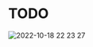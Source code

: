 # TODO

![2022-10-18 22 23 27](https://user-images.githubusercontent.com/45119238/196442014-7837ce86-2218-4031-a6ed-cf45941e32a3.gif)

